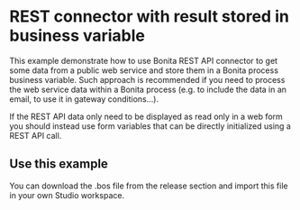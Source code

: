 # REST connector with result stored in business variable

This example demonstrate how to use Bonita REST API connector to get some data from a public web service and store them in a Bonita process business variable.
Such approach is recommended if you need to process the web service data within a Bonita process (e.g. to include the data in an email, to use it in gateway conditions...).

If the REST API data only need to be displayed as read only in a web form you should instead use form variables that can be directly initialized using a REST API call.

## Use this example
You can download the .bos file from the release section and import this file in your own Studio workspace.